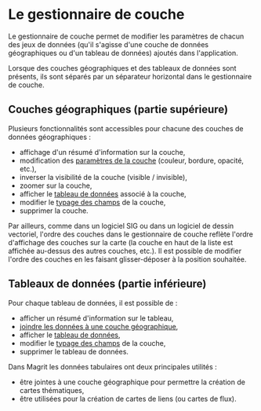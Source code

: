 # Le gestionnaire de couche

Le gestionnaire de couche permet de modifier les paramètres de chacun des jeux de données (qu'il s'agisse d'une couche 
de données géographiques ou d'un tableau de données) ajoutés dans l'application.

<ZoomImg
    src="./layer-manager.png"
    alt="Gestionnaire de couche"
    caption="Exemple : Gestionnaire de couche avec trois couches géographiques et un tableau de données"
/>

Lorsque des couches géographiques et des tableaux de données sont présents, ils sont séparés par un séparateur horizontal
dans le gestionnaire de couche.

## Couches géographiques (partie supérieure)

Plusieurs fonctionnalités sont accessibles pour chacune des couches de données géographiques :

- affichage d'un résumé d'information sur la couche,
- modification des [paramètres de la couche](./layer-properties) (couleur, bordure, opacité, etc.),
- inverser la visibilité de la couche (visible / invisible),
- zoomer sur la couche,
- afficher le [tableau de données](./data-table) associé à la couche,
- modifier le [typage des champs](./typing) de la couche,
- supprimer la couche.

Par ailleurs, comme dans un logiciel SIG ou dans un logiciel de dessin vectoriel, l'ordre des couches dans le gestionnaire de couche
reflète l'ordre d'affichage des couches sur la carte (la couche en haut de la liste est affichée au-dessus des autres couches, etc.).
Il est possible de modifier l'ordre des couches en les faisant glisser-déposer à la position souhaitée.

## Tableaux de données (partie inférieure)

Pour chaque tableau de données, il est possible de :

- afficher un résumé d'information sur le tableau,
- [joindre les données à une couche géographique](./functionalities/join),
- afficher le [tableau de données](./data-table),
- modifier le [typage des champs](./typing) de la couche,
- supprimer le tableau de données.

Dans Magrit les données tabulaires ont deux principales utilités :

- être jointes à une couche géographique pour permettre la création de cartes thématiques,
- être utilisées pour la création de cartes de liens (ou cartes de flux).
